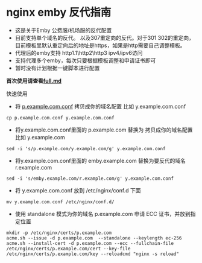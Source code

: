 # nginx emby 反代指南
- 这是关于Emby 公费服/机场服的反代配置
- 目前支持单个域名的反代。 以及307重定向的反代。对于301 302的重定向，目前模板里默认重定向后的地址是https，如果是http需要自己调整模板。
- 代理后的emby支持 http1.1\http2\http3 ipv4/ipv6访问
- 支持代理多个emby，每次只要根据模板调整和申请证书即可
- 暂时没有计划根据一键脚本进行配置

**首次使用请查看[full.md](full.md)**

快速使用

- 将 [p.example.com.conf](conf.d/p.example.com.conf) 拷贝成你的域名配置 比如 y.example.com.conf
```shell
cp p.example.com.conf y.example.com.conf
```

- 将y.example.com.conf里面的 p.example.com 替换为 拷贝成你的域名配置 比如 y.example.com
```shell
sed -i 's/p.example.com/y.example.com/g' y.example.com.conf
```

- 将y.example.com.conf里面的 emby.example.com 替换为要反代的域名 r.example.com
```shell
sed -i 's/emby.example.com/r.example.com/g' y.example.com.conf
```

- 将 y.example.com.conf 放到 /etc/nginx/conf.d 下面
```shell
mv y.example.com.conf /etc/nginx/conf.d/
```

- 使用 standalone 模式为你的域名 p.example.com 申请 ECC 证书，并放到指定位置

```shell
mkdir -p /etc/nginx/certs/p.example.com
acme.sh --issue -d p.example.com  --standalone --keylength ec-256
acme.sh --install-cert -d p.example.com --ecc --fullchain-file /etc/nginx/certs/p.example.com/cert --key-file /etc/nginx/certs/p.example.com/key --reloadcmd "nginx -s reload"
```





